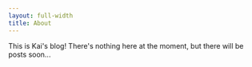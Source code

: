 ```yaml
---
layout: full-width
title: About
---
```


This is Kai's blog! There's nothing here at the moment, but there will be posts soon...


